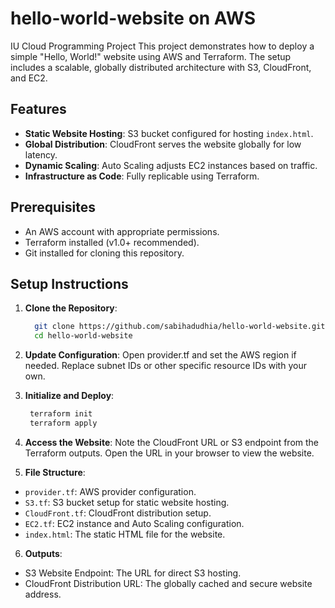 # hello-world-website on AWS
IU Cloud Programming Project
This project demonstrates how to deploy a simple "Hello, World!" website using AWS and Terraform. The setup includes a scalable, globally distributed architecture with S3, CloudFront, and EC2.

## Features
- **Static Website Hosting**: S3 bucket configured for hosting `index.html`.
- **Global Distribution**: CloudFront serves the website globally for low latency.
- **Dynamic Scaling**: Auto Scaling adjusts EC2 instances based on traffic.
- **Infrastructure as Code**: Fully replicable using Terraform.

## Prerequisites
- An AWS account with appropriate permissions.
- Terraform installed (v1.0+ recommended).
- Git installed for cloning this repository.

## Setup Instructions

1. **Clone the Repository**:
   ```bash
     git clone https://github.com/sabihadudhia/hello-world-website.git
     cd hello-world-website
   
2. **Update Configuration**:
    Open provider.tf and set the AWS region if needed.
    Replace subnet IDs or other specific resource IDs with your own.

3. **Initialize and Deploy**:
   ```bash
    terraform init
    terraform apply

4. **Access the Website**:
    Note the CloudFront URL or S3 endpoint from the Terraform outputs.
    Open the URL in your browser to view the website.

5. **File Structure**:
- `provider.tf`: AWS provider configuration.
- `S3.tf`: S3 bucket setup for static website hosting.
- `CloudFront.tf`: CloudFront distribution setup.
- `EC2.tf`: EC2 instance and Auto Scaling configuration.
- `index.html`: The static HTML file for the website.

6. **Outputs**:
- S3 Website Endpoint: The URL for direct S3 hosting.
- CloudFront Distribution URL: The globally cached and secure website address.



